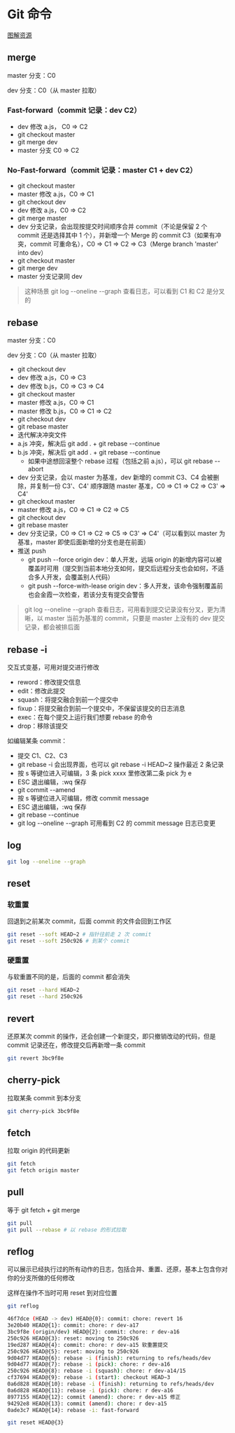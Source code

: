 # Git 命令

[图解资源](https://zhuanlan.zhihu.com/p/132573100)

## merge

master 分支：C0

dev 分支：C0（从 master 拉取）

### Fast-forward（commit 记录：dev C2）

- dev 修改 a.js， C0 => C2
- git checkout master
- git merge dev
- master 分支 C0 => C2

### No-Fast-forward（commit 记录：master C1 + dev C2）

- git checkout master
- master 修改 a.js，C0 => C1
- git checkout dev
- dev 修改 a.js，C0 => C2
- git merge master
- dev 分支记录，会出现按提交时间顺序合并 commit（不论是保留 2 个 commit 还是选择其中 1 个），并新增一个 Merge 的 commit C3（如果有冲突，commit 可重命名），C0 => C1 => C2 => C3（Merge branch 'master' into dev）
- git checkout master
- git merge dev
- master 分支记录同 dev

> 这种场景 git log --oneline --graph 查看日志，可以看到 C1 和 C2 是分叉的

## rebase

master 分支：C0

dev 分支：C0（从 master 拉取）

- git checkout dev
- dev 修改 a.js，C0 => C3
- dev 修改 b.js，C0 => C3 => C4
- git checkout master
- master 修改 a.js，C0 => C1
- master 修改 b.js，C0 => C1 => C2
- git checkout dev
- git rebase master
- 迭代解决冲突文件
- a.js 冲突，解决后 git add . + git rebase --continue
- b.js 冲突，解决后 git add . + git rebase --continue
  - 如果中途想回滚整个 rebase 过程（包括之前 a.js），可以 git rebase --abort
- dev 分支记录，会以 master 为基准，dev 新增的 commit C3、C4 会被删除，并复制一份 C3'、C4' 顺序跟随 master 基准，C0 => C1 => C2 => C3' => C4'
- git checkout master
- master 修改 a.js，C0 => C1 => C2 => C5
- git checkout dev
- git rebase master
- dev 分支记录，C0 => C1 => C2 => C5 => C3' => C4'（可以看到以 master 为基准，master 即使后面新增的分支也是在前面）
- 推送 push
  - git push --force origin dev：单人开发，远端 origin 的新增内容可以被覆盖时可用（提交到当前本地分支如何，提交后远程分支也会如何，不适合多人开发，会覆盖别人代码）
  - git push --force-with-lease origin dev：多人开发，该命令强制覆盖前也会金霞一次检查，若该分支有提交会警告

> git log --oneline --graph 查看日志，可用看到提交记录没有分叉，更为清晰，以 master 当前为基准的 commit，只要是 master 上没有的 dev 提交记录，都会被排后面

## rebase -i

交互式变基，可用对提交进行修改

- reword：修改提交信息
- edit：修改此提交
- squash：将提交融合到前一个提交中
- fixup：将提交融合到前一个提交中，不保留该提交的日志消息
- exec：在每个提交上运行我们想要 rebase 的命令
- drop：移除该提交

如编辑某条 commit：

- 提交 C1、C2、C3
- git rebase -i 会出现界面，也可以 git rebase -i HEAD~2 操作最近 2 条记录
- 按 s 等键位进入可编辑，3 条 pick xxxx 里修改第二条 pick 为 e
- ESC 退出编辑，:wq 保存
- git commit --amend
- 按 s 等键位进入可编辑，修改 commit message
- ESC 退出编辑，:wq 保存
- git rebase --continue
- git log --oneline --graph 可用看到 C2 的 commit message 日志已变更

## log

```bash
git log --oneline --graph
```

## reset

### 软重置

回退到之前某次 commit，后面 commit 的文件会回到工作区

```sh
git reset --soft HEAD~2 # 指针往前走 2 次 commit
git reset --soft 250c926 # 到某个 commit
```

### 硬重置

与软重置不同的是，后面的 commit 都会消失

```sh
git reset --hard HEAD~2
git reset --hard 250c926
```

## revert

还原某次 commit 的操作，还会创建一个新提交，即只撤销改动的代码，但是 commit 记录还在，修改提交后再新增一条 commit

```sh
git revert 3bc9f8e
```

## cherry-pick

拉取某条 commit 到本分支

```sh
git cherry-pick 3bc9f8e
```

## fetch

拉取 origin 的代码更新

```sh
git fetch
git fetch origin master
```

## pull

等于 git fetch + git merge

```sh
git pull
git pull --rebase # 以 rebase 的形式拉取
```

## reflog

可以展示已经执行过的所有动作的日志，包括合并、重置、还原，基本上包含你对你的分支所做的任何修改

这样在操作不当时可用 reset 到对应位置

```sh
git reflog
```

```sh
46f7dce (HEAD -> dev) HEAD@{0}: commit: chore: revert 16
3e20b40 HEAD@{1}: commit: chore: r dev-a17
3bc9f8e (origin/dev) HEAD@{2}: commit: chore: r dev-a16
250c926 HEAD@{3}: reset: moving to 250c926
19ed287 HEAD@{4}: commit: chore: r dev-a15 软重置提交
250c926 HEAD@{5}: reset: moving to 250c926
9d04d77 HEAD@{6}: rebase -i (finish): returning to refs/heads/dev
9d04d77 HEAD@{7}: rebase -i (pick): chore: r dev-a16
250c926 HEAD@{8}: rebase -i (squash): chore: r dev-a14/15
cf37694 HEAD@{9}: rebase -i (start): checkout HEAD~3
0a6d828 HEAD@{10}: rebase -i (finish): returning to refs/heads/dev
0a6d828 HEAD@{11}: rebase -i (pick): chore: r dev-a16
8977155 HEAD@{12}: commit (amend): chore: r dev-a15 修正
94292e8 HEAD@{13}: commit (amend): chore: r dev-a15
0ade3c7 HEAD@{14}: rebase -i: fast-forward
```

```sh
git reset HEAD@{3}
```

